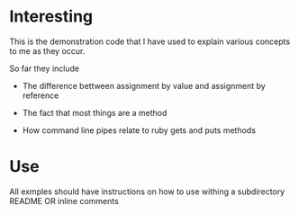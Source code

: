 Interesting
===========

This is the demonstration code that I have used to explain various concepts to me as they occur. 

So far they include

- The difference bettween assignment by value and assignment by reference

- The fact that most things are a method

- How command line pipes relate to ruby gets and puts methods

Use
===

All exmples should have instructions on how to use withing a subdirectory README OR inline comments
